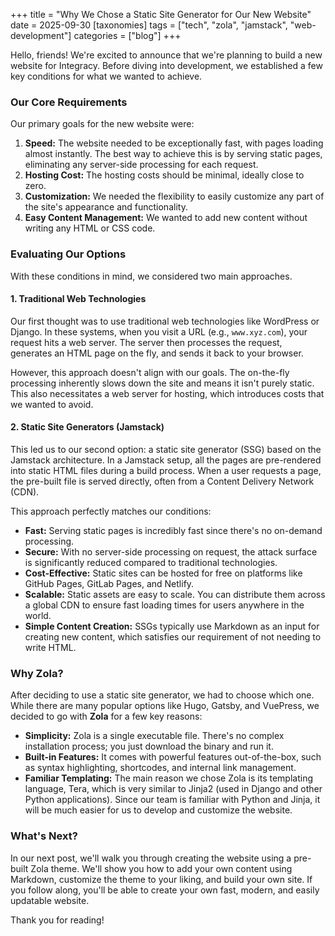 +++
title = "Why We Chose a Static Site Generator for Our New Website"
date = 2025-09-30
[taxonomies]
tags = ["tech", "zola", "jamstack", "web-development"]
categories = ["blog"]
+++

Hello, friends! We're excited to announce that we're planning to build a new website for Integracy. Before diving into development, we established a few key conditions for what we wanted to achieve.

### Our Core Requirements

Our primary goals for the new website were:
1.  **Speed:** The website needed to be exceptionally fast, with pages loading almost instantly. The best way to achieve this is by serving static pages, eliminating any server-side processing for each request.
2.  **Hosting Cost:** The hosting costs should be minimal, ideally close to zero.
3.  **Customization:** We needed the flexibility to easily customize any part of the site's appearance and functionality.
4.  **Easy Content Management:** We wanted to add new content without writing any HTML or CSS code.

### Evaluating Our Options

With these conditions in mind, we considered two main approaches.

#### 1. Traditional Web Technologies

Our first thought was to use traditional web technologies like WordPress or Django. In these systems, when you visit a URL (e.g., `www.xyz.com`), your request hits a web server. The server then processes the request, generates an HTML page on the fly, and sends it back to your browser.

However, this approach doesn't align with our goals. The on-the-fly processing inherently slows down the site and means it isn't purely static. This also necessitates a web server for hosting, which introduces costs that we wanted to avoid.

#### 2. Static Site Generators (Jamstack)

This led us to our second option: a static site generator (SSG) based on the Jamstack architecture. In a Jamstack setup, all the pages are pre-rendered into static HTML files during a build process. When a user requests a page, the pre-built file is served directly, often from a Content Delivery Network (CDN).

This approach perfectly matches our conditions:
-   **Fast:** Serving static pages is incredibly fast since there's no on-demand processing.
-   **Secure:** With no server-side processing on request, the attack surface is significantly reduced compared to traditional technologies.
-   **Cost-Effective:** Static sites can be hosted for free on platforms like GitHub Pages, GitLab Pages, and Netlify.
-   **Scalable:** Static assets are easy to scale. You can distribute them across a global CDN to ensure fast loading times for users anywhere in the world.
-   **Simple Content Creation:** SSGs typically use Markdown as an input for creating new content, which satisfies our requirement of not needing to write HTML.

### Why Zola?

After deciding to use a static site generator, we had to choose which one. While there are many popular options like Hugo, Gatsby, and VuePress, we decided to go with **Zola** for a few key reasons:

-   **Simplicity:** Zola is a single executable file. There's no complex installation process; you just download the binary and run it.
-   **Built-in Features:** It comes with powerful features out-of-the-box, such as syntax highlighting, shortcodes, and internal link management.
-   **Familiar Templating:** The main reason we chose Zola is its templating language, Tera, which is very similar to Jinja2 (used in Django and other Python applications). Since our team is familiar with Python and Jinja, it will be much easier for us to develop and customize the website.

### What's Next?

In our next post, we'll walk you through creating the website using a pre-built Zola theme. We'll show you how to add your own content using Markdown, customize the theme to your liking, and build your own site. If you follow along, you'll be able to create your own fast, modern, and easily updatable website.

Thank you for reading!
